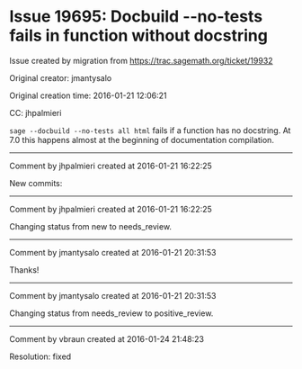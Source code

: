 # Issue 19695: Docbuild --no-tests fails in function without docstring

Issue created by migration from https://trac.sagemath.org/ticket/19932

Original creator: jmantysalo

Original creation time: 2016-01-21 12:06:21

CC:  ​jhpalmieri

`sage --docbuild --no-tests all html` fails if a function has no docstring. At 7.0 this happens almost at the beginning of documentation compilation.


---

Comment by jhpalmieri created at 2016-01-21 16:22:25

New commits:


---

Comment by jhpalmieri created at 2016-01-21 16:22:25

Changing status from new to needs_review.


---

Comment by jmantysalo created at 2016-01-21 20:31:53

Thanks!


---

Comment by jmantysalo created at 2016-01-21 20:31:53

Changing status from needs_review to positive_review.


---

Comment by vbraun created at 2016-01-24 21:48:23

Resolution: fixed
